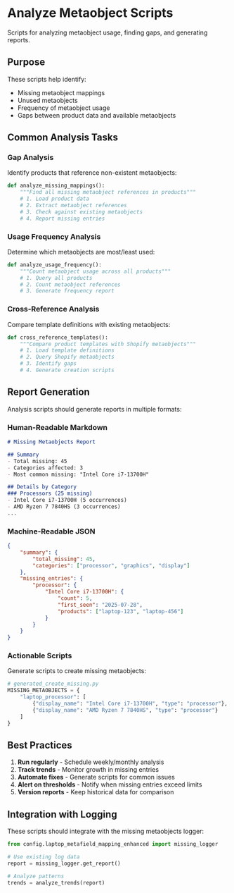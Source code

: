# Analyze Metaobject Scripts

Scripts for analyzing metaobject usage, finding gaps, and generating reports.

## Purpose

These scripts help identify:
- Missing metaobject mappings
- Unused metaobjects
- Frequency of metaobject usage
- Gaps between product data and available metaobjects

## Common Analysis Tasks

### Gap Analysis
Identify products that reference non-existent metaobjects:

```python
def analyze_missing_mappings():
    """Find all missing metaobject references in products"""
    # 1. Load product data
    # 2. Extract metaobject references
    # 3. Check against existing metaobjects
    # 4. Report missing entries
```

### Usage Frequency Analysis
Determine which metaobjects are most/least used:

```python
def analyze_usage_frequency():
    """Count metaobject usage across all products"""
    # 1. Query all products
    # 2. Count metaobject references
    # 3. Generate frequency report
```

### Cross-Reference Analysis
Compare template definitions with existing metaobjects:

```python
def cross_reference_templates():
    """Compare product templates with Shopify metaobjects"""
    # 1. Load template definitions
    # 2. Query Shopify metaobjects
    # 3. Identify gaps
    # 4. Generate creation scripts
```

## Report Generation

Analysis scripts should generate reports in multiple formats:

### Human-Readable Markdown
```markdown
# Missing Metaobjects Report

## Summary
- Total missing: 45
- Categories affected: 3
- Most common missing: "Intel Core i7-13700H"

## Details by Category
### Processors (25 missing)
- Intel Core i7-13700H (5 occurrences)
- AMD Ryzen 7 7840HS (3 occurrences)
...
```

### Machine-Readable JSON
```json
{
    "summary": {
        "total_missing": 45,
        "categories": ["processor", "graphics", "display"]
    },
    "missing_entries": {
        "processor": {
            "Intel Core i7-13700H": {
                "count": 5,
                "first_seen": "2025-07-28",
                "products": ["laptop-123", "laptop-456"]
            }
        }
    }
}
```

### Actionable Scripts
Generate scripts to create missing metaobjects:

```python
# generated_create_missing.py
MISSING_METAOBJECTS = {
    "laptop_processor": [
        {"display_name": "Intel Core i7-13700H", "type": "processor"},
        {"display_name": "AMD Ryzen 7 7840HS", "type": "processor"}
    ]
}
```

## Best Practices

1. **Run regularly** - Schedule weekly/monthly analysis
2. **Track trends** - Monitor growth in missing entries
3. **Automate fixes** - Generate scripts for common issues
4. **Alert on thresholds** - Notify when missing entries exceed limits
5. **Version reports** - Keep historical data for comparison

## Integration with Logging

These scripts should integrate with the missing metaobjects logger:

```python
from config.laptop_metafield_mapping_enhanced import missing_logger

# Use existing log data
report = missing_logger.get_report()

# Analyze patterns
trends = analyze_trends(report)
```